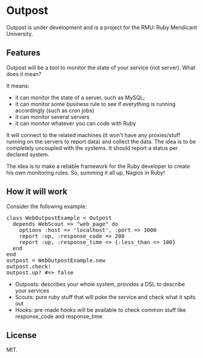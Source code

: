 # Outpost

Outpost is under development and is a project for the RMU: Ruby Mendicant
University.

## Features

Outpost will be a tool to monitor the state of your service (not server). What does it mean?

It means:

* it can monitor the state of a server, such as MySQL;
* it can monitor some business rule to see if everything is running accordingly (such as cron jobs)
* it can monitor several servers
* it can monitor whatever you can code with Ruby

It will connect to the related machines (it won't have any proxies/stuff running on the servers to
report data) and collect the data. The idea is to be completely uncoupled with the systems.
It should report a status per declared system.

The idea is to make a reliable framework for the Ruby developer to create his own monitoring rules.
So, summing it all up, Nagios in Ruby!

## How it will work

Consider the following example:

<pre>
class WebOutpostExample < Outpost
  depends WebScout => "web page" do
    options :host => 'localhost', :port => 3000
    report :up, :response_code => 200
    report :up, :response_time => {:less_than => 100}
  end
end
outpost = WebOutpostExample.new
outpost.check!
outpost.up? #=> false
</pre>


* Outposts: describes your whole system, provides a DSL to describe your services
* Scouts: pure ruby stuff that will poke the service and check what it spits out
* Hooks: pre-made hooks will be available to check common stuff like response_code and response_time

## License

MIT.
